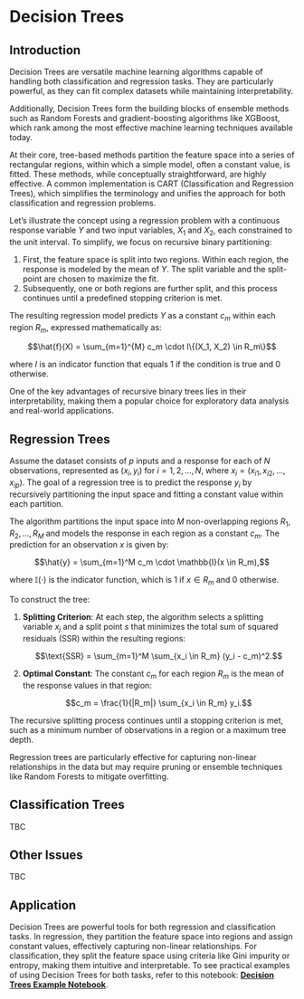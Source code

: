 # Decision Trees

## Introduction

Decision Trees are versatile machine learning algorithms capable of handling both classification and regression tasks. They are particularly powerful, as they can fit complex datasets while maintaining interpretability.

Additionally, Decision Trees form the building blocks of ensemble methods such as Random Forests and gradient-boosting algorithms like XGBoost, which rank among the most effective machine learning techniques available today.

At their core, tree-based methods partition the feature space into a series of rectangular regions, within which a simple model, often a constant value, is fitted. These methods, while conceptually straightforward, are highly effective. A common implementation is CART (Classification and Regression Trees), which simplifies the terminology and unifies the approach for both classification and regression problems.

Let’s illustrate the concept using a regression problem with a continuous response variable $Y$ and two input variables, $X_1$ and $X_2$, each constrained to the unit interval. To simplify, we focus on recursive binary partitioning:

1. First, the feature space is split into two regions. Within each region, the response is modeled by the mean of $Y$. The split variable and the split-point are chosen to maximize the fit.
2. Subsequently, one or both regions are further split, and this process continues until a predefined stopping criterion is met.

The resulting regression model predicts $Y$ as a constant $c_m$ within each region $R_m$, expressed mathematically as:


$$\hat{f}(X) = \sum_{m=1}^{M} c_m \cdot I\{(X_1, X_2) \in R_m\}$$


where $I$ is an indicator function that equals 1 if the condition is true and 0 otherwise.

One of the key advantages of recursive binary trees lies in their interpretability, making them a popular choice for exploratory data analysis and real-world applications.

## Regression Trees

Assume the dataset consists of $p$ inputs and a response for each of $N$ observations, represented as $(x_i, y_i)$ for $i = 1, 2, \dots, N$, where $x_i = (x_{i1}, x_{i2}, \dots, x_{ip})$. The goal of a regression tree is to predict the response $y_i$ by recursively partitioning the input space and fitting a constant value within each partition.

The algorithm partitions the input space into $M$ non-overlapping regions $R_1, R_2, \dots, R_M$ and models the response in each region as a constant $c_m$. The prediction for an observation $x$ is given by:

$$\hat{y} = \sum_{m=1}^M c_m \cdot \mathbb{I}(x \in R_m),$$

where $\mathbb{I}(\cdot)$ is the indicator function, which is $1$ if $x \in R_m$ and $0$ otherwise.

To construct the tree:
1. **Splitting Criterion**: At each step, the algorithm selects a splitting variable $x_j$ and a split point $s$ that minimizes the total sum of squared residuals (SSR) within the resulting regions:

   $$\text{SSR} = \sum_{m=1}^M \sum_{x_i \in R_m} (y_i - c_m)^2.$$
   
2. **Optimal Constant**: The constant $c_m$ for each region $R_m$ is the mean of the response values in that region:

   $$c_m = \frac{1}{|R_m|} \sum_{x_i \in R_m} y_i.$$

The recursive splitting process continues until a stopping criterion is met, such as a minimum number of observations in a region or a maximum tree depth.

Regression trees are particularly effective for capturing non-linear relationships in the data but may require pruning or ensemble techniques like Random Forests to mitigate overfitting.

 

## Classification Trees
TBC

## Other Issues
TBC

## Application

Decision Trees are powerful tools for both regression and classification tasks. In regression, they partition the feature space into regions and assign constant values, effectively capturing non-linear relationships. For classification, they split the feature space using criteria like Gini impurity or entropy, making them intuitive and interpretable. To see practical examples of using Decision Trees for both tasks, refer to this notebook: [**Decision Trees Example Notebook**](https://github.com/apexcds/decision_tree/blob/main/Decision%20Trees.ipynb).
